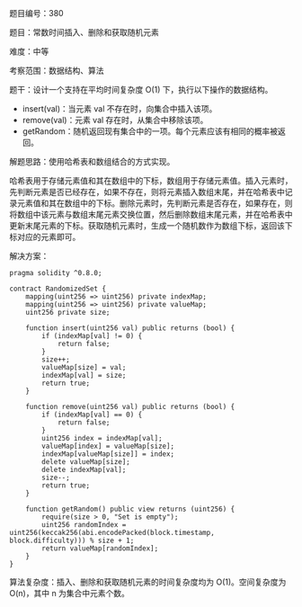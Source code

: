 题目编号：380

题目：常数时间插入、删除和获取随机元素

难度：中等

考察范围：数据结构、算法

题干：设计一个支持在平均时间复杂度 O(1) 下，执行以下操作的数据结构。

- insert(val)：当元素 val 不存在时，向集合中插入该项。
- remove(val)：元素 val 存在时，从集合中移除该项。
- getRandom：随机返回现有集合中的一项。每个元素应该有相同的概率被返回。

解题思路：使用哈希表和数组结合的方式实现。

哈希表用于存储元素值和其在数组中的下标，数组用于存储元素值。插入元素时，先判断元素是否已经存在，如果不存在，则将元素插入数组末尾，并在哈希表中记录元素值和其在数组中的下标。删除元素时，先判断元素是否存在，如果存在，则将数组中该元素与数组末尾元素交换位置，然后删除数组末尾元素，并在哈希表中更新末尾元素的下标。获取随机元素时，生成一个随机数作为数组下标，返回该下标对应的元素即可。

解决方案：

```solidity
pragma solidity ^0.8.0;

contract RandomizedSet {
    mapping(uint256 => uint256) private indexMap;
    mapping(uint256 => uint256) private valueMap;
    uint256 private size;

    function insert(uint256 val) public returns (bool) {
        if (indexMap[val] != 0) {
            return false;
        }
        size++;
        valueMap[size] = val;
        indexMap[val] = size;
        return true;
    }

    function remove(uint256 val) public returns (bool) {
        if (indexMap[val] == 0) {
            return false;
        }
        uint256 index = indexMap[val];
        valueMap[index] = valueMap[size];
        indexMap[valueMap[size]] = index;
        delete valueMap[size];
        delete indexMap[val];
        size--;
        return true;
    }

    function getRandom() public view returns (uint256) {
        require(size > 0, "Set is empty");
        uint256 randomIndex = uint256(keccak256(abi.encodePacked(block.timestamp, block.difficulty))) % size + 1;
        return valueMap[randomIndex];
    }
}
```

算法复杂度：插入、删除和获取随机元素的时间复杂度均为 O(1)。空间复杂度为 O(n)，其中 n 为集合中元素个数。